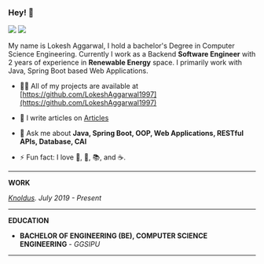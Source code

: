 
### Hey! 👋

[![](https://img.shields.io/badge/LinkedIn-0077B5?style=for-the-badge&logo=linkedin&logoColor=white)](https://in.linkedin.com/in/lokesh-aggarwal-042691138)
[![](https://img.shields.io/badge/Twitter-1DA1F2?style=for-the-badge&logo=twitter&logoColor=white)](https://twitter.com/lokesh090297)

My name is Lokesh Aggarwal, I hold a bachelor's Degree in Computer Science Engineering. Currently I work as a Backend **Software Engineer** with 2 years of experience in **Renewable Energy** space. I primarily work with Java, Spring Boot based Web Applications.

- 👨‍💻 All of my projects are available at [https://github.com/LokeshAggarwal1997](https://github.com/LokeshAggarwal1997)

- 📝 I write articles on [Articles](https://blog.knoldus.com/author/lokeshaggarwal090297/)

- 💬 Ask me about **Java, Spring Boot, OOP, Web Applications, RESTful APIs, Database, CAI**

- ⚡ Fun fact: I love 🎵, 🎸, 📚, and ☕️.

---

**WORK**

_[Knoldus](https://www.knoldus.com/home/). July 2019 - Present_

---

**EDUCATION**


* **BACHELOR OF ENGINEERING (BE), COMPUTER SCIENCE ENGINEERING** - *GGSIPU*

---

